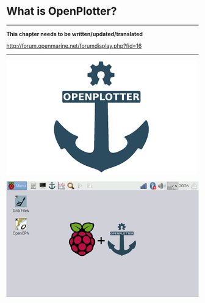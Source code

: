 # What is OpenPlotter?

---

**This chapter needs to be written/updated/translated**

http://forum.openmarine.net/forumdisplay.php?fid=16

---

![OpenPlotter logo](../en/openplotter500x300.png)


![OpenPlotter desktop](../en/openplotter.png)
